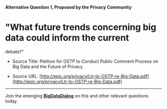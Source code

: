 **Alternative Question 1, Proposed by the Privacy Community**

# "What future trends concerning big data could inform the current 
debate?"

* Source Title: Petition for OSTP to Conduct Public Comment Process on Big Data and the Future of Privacy  

* Source URL: [http://epic.org/privacy/Ltr-to-OSTP-re-Big-Data.pdf](http://epic.org/privacy/Ltr-to-OSTP-re-Big-Data.pdf)

----

Join the emerging  **[BigDataDialog](http://bigdatadialog.org)** on this and other relevant questions today.
